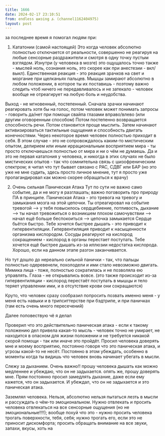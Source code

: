 ```yaml
---
title: 1666
date: 2024-02-17 23:10:51
from: endless шизing ⍼ (channel1162404975)
layout: post
---
```


за последнее время я помогал людям при:

1. Кататонии (самой настоящей)
Это когда человек абсолютно полностью отключается от реальности, совершенно не реагируя на любые сенсорные раздражители и смотря в одну точку пустым взглядом. Изнутри (у человека в мозге) это ощущалось точно также - мыслей ноль, сознания ноль, это скорее как при анестезии - вкл/выкл).
Единственная реакция - это реакция зрачков на свет и моргание при щелканьях пальцев.
Мышцы замирают абсолютно в любом положении, в которое ты их поставишь - поэтому важно следить чтоб ничего не передавливалось и не затекало - человек вообще не отреагирует на любую боль и неудобства.


Выход - не мгновенный, постепенный. Сначала зрачки начинают реагировать хотя бы на голос, потом человек может понимать запросы - говорить да/нет при помощи свайпа глазами вправо/влево (или другим оговоренным способом)
Потом постепенно возвращается способность речи.
Потом становится проще мыслить.
Затем начинают активизироваться тактильные ощущения и способность двигать конечностями.
Через некоторое время человек полностью приходит в себя.
В этом случае - это не сопровождалось каким-то мистическим опытом, делирием или иным иррациональным восприятием мира - ты просто отключаешься полностью от мира и ни о чём не думаешь. Да и это не первая кататония у человека, и никогда в этих случаях не было мистических опытов - так что сомнительна связь с шизофреническим спектром; я читал что тут бывает связано с РАС, СДВГ или БАР (но это уже не мне судить, здесь просто личное мнение, тут я просто уже пропагандировал как можно скорее обращаться к врачу)


2. Очень сильная Паническая Атака
Тут по сути не важно само событие, да и не могу я разглашать; важно поговорить про природу ПА в принципе.
Паническая Атака - это тревога на тревогу и замыкания мозга на этой цепочки. 
Ты отреагировал на событие тревогой --> у тебя повысилось сердцебиение, потливость, дыхание --> ты начал тревожиться о возникшем плохом самочувствии --> начал ещё больше беспокоиться --> цепочка замыкается
Сердце бьётся быстро. Тебе хочется быстрее дышать - это приводит к гипервентиляции. Гипервентиляция приводит к насыщенности организма кислородом. Сосуды реагируют на кислород сокращением - кислород в органы перестает поступать. Тебе хочется ещё быстрее дышать из-за иллюзии недостатка кислорода.
Хорошо, если на данном этапе разгон заканчивается.

Но тут дошло до нереально сильной панички - так, что пальцы полностью одеревенели, похолодели и ими стало невозможно двигать. Мимика лица - тоже, полностью сократилась и не позволяла ею управлять. Глаза - не открывались вовсе. 
(это также происходит из-за гипервентиляции - кислород перестаёт поступать в мышцы и тело теряет управлении ими, и в отсутствие крови они сокращаются)

Круто, что человек сразу сообразил попросить позвать именно меня - у меня есть навыки и в трипситтерстве при бэдтрипе, и при паничках (там есть очень много пересечений)

Далее поповествую чё я делал

Проверил что это действительно паническая атака - если к такому положению дел привела какая-то мысль - человек точно не умирает, не находится в опасном для жизни положении и не требуется никакой скорой помощи - так или иначе это пройдёт.
Просил человека доверять мне и моему восприятию, постоянно говоря что это паническая атака, и угрозы какой-то не несёт. Постоянно в этом убеждать, особенно в моменты когда ты видишь что человек вновь начинает убегать в мысли.

Слежу за дыханием. Очень важно!! прошу человека дышать как можно медленнее и убеждаю, что он не задыхается. опять же, прошу доверять мне. Прям постоянно просил замедлять дыхание, даже если ему кажется, что он задыхается. И убеждал, что он не задыхается и это паническая атака.

Заземлял человека. Нельзя, абсолютно нельзя пытаться лезть в мысли и рассуждать о чём-то эмоциональном. Нужно отвлекать и просить человека отвлекаться на все сенсорные ощущения (но не эмоциональные!!!!); вообще похуй что это - нужно просить человека трогать поверхности, тебя, себя; нужно трогать его, если это не приносит дискомфорта; просить обращать внимание на все звуки, запахи, вкусы, хоть на
